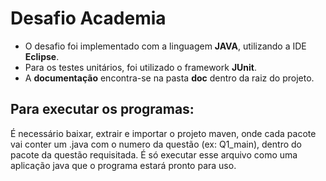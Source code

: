 # Desafio Academia

* O desafio foi implementado com a linguagem **JAVA**, utilizando a IDE **Eclipse**. 
* Para os testes unitários, foi utilizado o framework **JUnit**.
* A **documentação** encontra-se na pasta **doc** dentro da raiz do projeto.


## Para executar os programas:
É necessário baixar, extrair e importar o projeto maven, onde cada pacote vai conter um .java com o numero da questão (ex: Q1_main), dentro do pacote da questão requisitada. É só executar esse arquivo como uma aplicação java que o programa estará pronto para uso.
